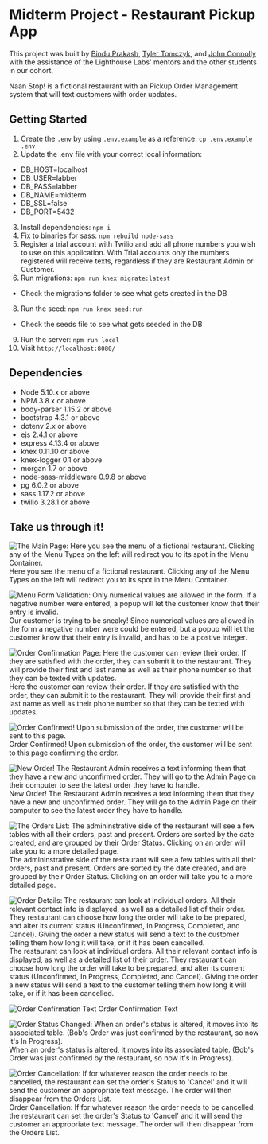 # Midterm Project - Restaurant Pickup App

This project was built by [Bindu Prakash](https://github.com/binduprakash "Bindu's GitHub Profile"), [Tyler Tomczyk](https://github.com/tylosh "Tyler's Github Profile"), and [John Connolly](https://github.com/new-dart "John's Github Profile") with the assistance of the Lighthouse Labs' mentors and the other students in our cohort.

Naan Stop! is a fictional restaurant with an Pickup Order Management system that will text customers with order updates.

## Getting Started

1. Create the `.env` by using `.env.example` as a reference: `cp .env.example .env`
2. Update the .env file with your correct local information:

- DB_HOST=localhost
- DB_USER=labber
- DB_PASS=labber
- DB_NAME=midterm
- DB_SSL=false
- DB_PORT=5432

3. Install dependencies: `npm i`
4. Fix to binaries for sass: `npm rebuild node-sass`
5. Register a trial account with Twilio and add all phone numbers you wish to use on this application. With Trial accounts only the numbers registered will receive texts, regardless if they are Restaurant Admin or Customer.
6. Run migrations: `npm run knex migrate:latest`

- Check the migrations folder to see what gets created in the DB

8. Run the seed: `npm run knex seed:run`

- Check the seeds file to see what gets seeded in the DB

9. Run the server: `npm run local`
10. Visit `http://localhost:8080/`

## Dependencies

- Node 5.10.x or above
- NPM 3.8.x or above
- body-parser 1.15.2 or above
- bootstrap 4.3.1 or above
- dotenv 2.x or above
- ejs 2.4.1 or above
- express 4.13.4 or above
- knex 0.11.10 or above
- knex-logger 0.1 or above
- morgan 1.7 or above
- node-sass-middleware 0.9.8 or above
- pg 6.0.2 or above
- sass 1.17.2 or above
- twilio 3.28.1 or above

## Take us through it!

![The Main Page: Here you see the menu of a fictional restaurant. Clicking any of the Menu Types on the left will redirect you to its spot in the Menu Container.](https://github.com/new-dart/food-pickup-app/blob/master/docs/Naan%20Stop%20Index%20Page.png?raw=true)
Here you see the menu of a fictional restaurant. Clicking any of the Menu Types on the left will redirect you to its spot in the Menu Container.

![Menu Form Validation: Only numerical values are allowed in the form. If a negative number were entered, a popup will let the customer know that their entry is invalid.](https://github.com/new-dart/food-pickup-app/blob/master/docs/Naan%20Stop%20Menu%20Form%20Validation.png?raw=true)
Our customer is trying to be sneaky! Since numerical values are allowed in the form a negative number were could be entered, but a popup will let the customer know that their entry is invalid, and has to be a postive integer.

![Order Confirmation Page: Here the customer can review their order. If they are satisfied with the order, they can submit it to the restaurant. They will provide their first and last name as well as their phone number so that they can be texted with updates.](https://github.com/new-dart/food-pickup-app/blob/master/docs/Naan%20Stop%20Order%20Confirmation%20Page.png?raw=true)
Here the customer can review their order. If they are satisfied with the order, they can submit it to the restaurant. They will provide their first and last name as well as their phone number so that they can be texted with updates.

![Order Confirmed! Upon submission of the order, the customer will be sent to this page.](https://github.com/new-dart/food-pickup-app/blob/master/docs/Naan%20Stop%20Order%20Confirmed%20Page.png?raw=true)
Order Confirmed! Upon submission of the order, the customer will be sent to this page confirming the order.

![New Order! The Restaurant Admin receives a text informing them that they have a new and unconfirmed order. They will go to the Admin Page on their computer to see the latest order they have to handle.](https://github.com/new-dart/food-pickup-app/blob/master/docs/Naan%20Stop!%20New%20Order%20Text.png?raw=true)
New Order! The Restaurant Admin receives a text informing them that they have a new and unconfirmed order. They will go to the Admin Page on their computer to see the latest order they have to handle.

![The Orders List: The admininstrative side of the restaurant will see a few tables with all their orders, past and present. Orders are sorted by the date created, and are grouped by their Order Status. Clicking on an order will take you to a more detailed page.](https://github.com/new-dart/food-pickup-app/blob/master/docs/Naan%20Stop%20Admin%20Orders%20List.png?raw=true)
The admininstrative side of the restaurant will see a few tables with all their orders, past and present. Orders are sorted by the date created, and are grouped by their Order Status. Clicking on an order will take you to a more detailed page.

![Order Details: The restaurant can look at individual orders. All their relevant contact info is displayed, as well as a detailed list of their order. They restaurant can choose how long the order will take to be prepared, and alter its current status (Unconfirmed, In Progress, Completed, and Cancel). Giving the order a new status will send a text to the customer telling them how long it will take, or if it has been cancelled.](https://github.com/new-dart/food-pickup-app/blob/master/docs/Naan%20Stop%20Order%20Details%20Page.png?raw=true)
The restaurant can look at individual orders. All their relevant contact info is displayed, as well as a detailed list of their order. They restaurant can choose how long the order will take to be prepared, and alter its current status (Unconfirmed, In Progress, Completed, and Cancel). Giving the order a new status will send a text to the customer telling them how long it will take, or if it has been cancelled.

![Order Confirmation Text](https://github.com/new-dart/food-pickup-app/blob/master/docs/Naan%20Stop!%20Customer%20Order%20Confirmation%20Text.png?raw=true)
Order Confirmation Text

![Order Status Changed: When an order's status is altered, it moves into its associated table. (Bob's Order was just confirmed by the restaurant, so now it's In Progress).](https://github.com/new-dart/food-pickup-app/blob/master/docs/Naan%20Stop%20Order%20Status%20Changed.png?raw=true)
When an order's status is altered, it moves into its associated table. (Bob's Order was just confirmed by the restaurant, so now it's In Progress).

![Order Cancellation: If for whatever reason the order needs to be cancelled, the restaurant can set the order's Status to 'Cancel' and it will send the customer an appropriate text message. The order will then disappear from the Orders List.](https://github.com/new-dart/food-pickup-app/blob/master/docs/Naan%20Stop!%20Order%20Cancellation%20Text.png?raw=true)
Order Cancellation: If for whatever reason the order needs to be cancelled, the restaurant can set the order's Status to 'Cancel' and it will send the customer an appropriate text message. The order will then disappear from the Orders List.
